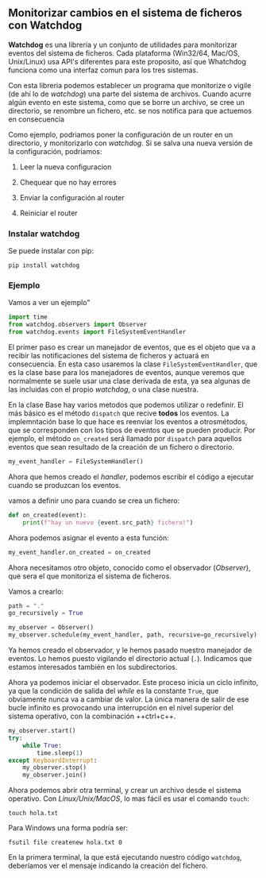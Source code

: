## Monitorizar cambios en el sistema de ficheros con Watchdog

**Watchdog** es una librería y un conjunto de utilidades para monitorizar
eventos del sistema de ficheros. Cada plataforma (Win32/64, Mac/OS, Unix/Linux)
usa API's diferentes para este proposito, así que Whatchdog funciona como una
interfaz comun para los tres sistemas.

Con esta libreria podemos establecer un programa que monitorize o vigile (de
ahí lo de *watchdog*) una parte del sistema de archivos. Cuando acurre algún
evento en este sistema, como que se borre un archivo, se cree  un directorio,
se renombre un fichero, etc. se nos notifica para que actuemos en consecuencia

Como ejemplo, podriamos poner la configuración de un router en un directorio, y
monitorizarlo con _watchdog_. Si se salva una nueva versión de la
configuración, podriamos:

1) Leer la nueva configuracion

2) Chequear que no hay errores

3) Enviar la configuración al router

4) Reiniciar el router


### Instalar watchdog

Se puede instalar con pip:

```shell
pip install watchdog
```

### Ejemplo

Vamos a ver un ejemplo"

```python
import time
from watchdog.observers import Observer
from watchdog.events import FileSystemEventHandler
```

El primer paso es crear un manejador de eventos, que es el objeto que va a
recibir las notificaciones del sistema de ficheros y actuará en consecuencia.
En esta caso usaremos la clase `FileSystemEventHandler`, que es la clase base
para los manejadores de eventos, aunque veremos que normalmente se suele usar
una clase derivada de esta, ya sea algunas de las incluidas con el propio
_watchdog_, o una clase nuestra. 

En la clase Base hay varios metodos que podemos utilizar o redefinir. El
más básico es el método `dispatch` que recive **todos** los eventos. La
implemntación base lo que hace es reenviar los eventos a otrosmétodos, que se
corresponden con los tipos de eventos que se pueden producir. Por ejemplo, el
método `on_created` será llamado por `dispatch` para aquellos eventos
que sean resultado de la creación de un fichero o directorio.


```python
my_event_handler = FileSystemHandler()
```

Ahora que hemos creado el _handler_, podemos escribir el código a ejecutar
cuando se produzcan los eventos.

vamos a definir uno para cuando se crea un fichero:

```python
def on_created(event):
    print(f"hay un nuevo {event.src_path} fichero!")
```

Ahora podemos asignar el evento a esta función:

```python
my_event_handler.on_created = on_created
```

Ahora necesitamos otro objeto, conocido como el observador (*Observer*),
que sera el que monitoriza el sistema de ficheros.

Vamos a crearlo:

```python
path = "."
go_recursively = True

my_observer = Observer()
my_observer.schedule(my_event_handler, path, recursive=go_recursively)
```

Ya hemos creado el observador, y le hemos pasado nuestro manejador de
eventos. Lo hemos puesto vigilando el directorio actual (`.`). Indicamos
que estamos interesados también en los subdirectorios.

Ahora ya podemos iniciar el observador. Este proceso inicia un ciclo
infinito, ya que la condición de salida del _while_ es la constante
`True`, que obviamente nunca va a cambiar de valor. La única manera
de salir de ese bucle infinito es provocando una interrupción en el nivel
superior del sistema operativo, con la combinación ++ctrl+c++.

```python
my_observer.start()
try:
    while True:
        time.sleep(1)
except KeyboardInterrupt:
    my_observer.stop()
    my_observer.join()
```

Ahora podemos abrir otra terminal, y crear un archivo desde el sistema
operativo. Con _Linux/Unix/MacOS_, lo mas fácil es usar el comando `touch`:

```shell
touch hola.txt
```

Para Windows una forma podría ser:

```shell
fsutil file createnew hola.txt 0
```

En la primera terminal, la que está ejecutando nuestro código `watchdog`,
deberíamos ver el mensaje indicando la creación del fichero.
